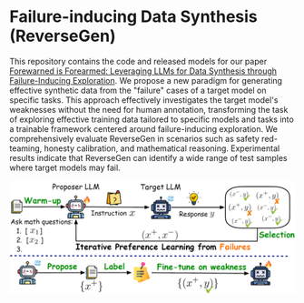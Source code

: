# Failure-inducing Data Synthesis (ReverseGen)
This repository contains the code and released models for our paper [Forewarned is Forearmed: Leveraging LLMs for Data Synthesis through Failure-Inducing Exploration](https://arxiv.org/abs/). 
We propose a new paradigm for generating effective synthetic data from the "failure" cases of a target model on specific tasks.
This approach effectively investigates the target model's weaknesses without the need for human annotation, transforming the task of exploring effective training data tailored to specific models and tasks into a trainable framework centered around failure-inducing exploration. 
We comprehensively evaluate ReverseGen in scenarios such as safety red-teaming, honesty calibration, and mathematical reasoning. Experimental results indicate that ReverseGen can identify a wide range of test samples where target models may fail.

<img src="./reversegen.png" width="1000px"></img>
